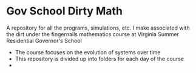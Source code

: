 # Gov School Dirty Math
A repository for all the programs, simulations, etc. I make associated with the dirt under the fingernails mathematics course at Virginia Summer Residential Governor's School
- The course focuses on the evolution of systems over time
- This repository is divided up into folders for each day of the course
- 